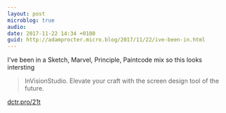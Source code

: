 ```yaml
---
layout: post
microblog: true
audio: 
date: 2017-11-22 14:34 +0100
guid: http://adamprocter.micro.blog/2017/11/22/ive-been-in.html
---
```

I've been in a Sketch, Marvel, Principle, Paintcode mix so this looks intersting 

 > InVisionStudio. Elevate your craft with the screen design tool of the future. 

[dctr.pro/21t](http://dctr.pro/21t)

